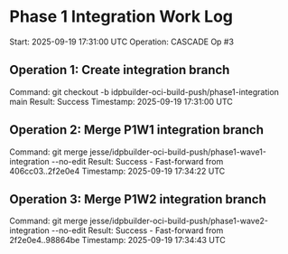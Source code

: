 # Phase 1 Integration Work Log
Start: 2025-09-19 17:31:00 UTC
Operation: CASCADE Op #3

## Operation 1: Create integration branch
Command: git checkout -b idpbuilder-oci-build-push/phase1-integration main
Result: Success
Timestamp: 2025-09-19 17:31:00 UTC

## Operation 2: Merge P1W1 integration branch
Command: git merge jesse/idpbuilder-oci-build-push/phase1-wave1-integration --no-edit
Result: Success - Fast-forward from 406cc03..2f2e0e4
Timestamp: 2025-09-19 17:34:22 UTC

## Operation 3: Merge P1W2 integration branch
Command: git merge jesse/idpbuilder-oci-build-push/phase1-wave2-integration --no-edit
Result: Success - Fast-forward from 2f2e0e4..98864be
Timestamp: 2025-09-19 17:34:43 UTC

